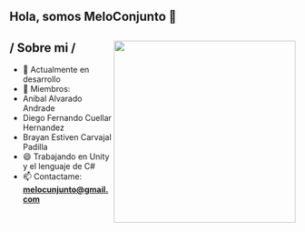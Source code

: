 ## Hola, somos MeloConjunto 👋

<div>

<img align="right" width="320" src="https://github.com/user-attachments/assets/3d425197-469c-4b1c-92a1-e7154eaaa11f"/>

<h2> / Sobre mi /</h2>
  
- 🧠 Actualmente en desarrollo
- 👾 Miembros:
- Anibal Alvarado Andrade
- Diego Fernando Cuellar Hernandez
- Brayan Estiven Carvajal Padilla
- 😄 Trabajando en Unity y el lenguaje de C#
- 📫 Contactame: **melocunjunto@gmail.com**
